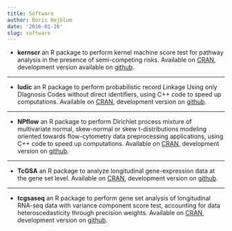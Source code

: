 ```yaml
---
title: Software
author: Boris Hejblum
date: '2016-01-26'
slug: software
---
```


  * **kernscr** an R package to perform kernel machine score test for pathway analysis in the presence of semi-competing risks. Available on [CRAN](https://cran.r-project.org/web/packages/kernscr/index.html), development version available on [github](https://github.com/denisagniel/kernscr).

* * *

  * **ludic** an R package to perform probabilistic record Linkage Using only DIagnosis Codes without direct identifiers, using C++ code to speed up computations. Available on [CRAN](//CRAN.R-project.org/package=ludic), development version on [github](https://github.com/borishejblum/ludic).

* * *

  * **NPflow** an R package to perform Dirichlet process mixture of multivariate normal, skew-normal or skew t-distributions modeling oriented towards flow-cytometry data preprocessing applications, using C++ code to speed up computations. Available on [CRAN](https://cran.r-project.org/web/packages/NPflow/index.html), development version on [github](https://github.com/borishejblum/NPflow).

* * *

  * **TcGSA** an R package to analyze longitudinal gene-expression data at the gene set level. Available on [CRAN](https://cran.r-project.org/web/packages/TcGSA/index.html), development version on [github](https://github.com/borishejblum/TcGSA).

* * *

  * **tcgsaseq** an R package to perform gene set analysis of longitudinal RNA-seq data with variance component score test, accounting for data heteroscedasticity through precision weights. Available on [CRAN](https://cran.r-project.org/web/packages/tcgsaseq/index.html), development version on [github](https://github.com/denisagniel/tcgsaseq).

